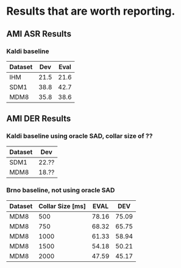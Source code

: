 # Results that are worth reporting. 

## AMI ASR Results 
### Kaldi baseline

Dataset | Dev | Eval
--------|-----|-----
IHM     | 21.5 | 21.6
SDM1    | 38.8 | 42.7
MDM8    | 35.8 | 38.6


## AMI DER Results
### Kaldi baseline using oracle SAD, collar size of ??

Dataset | Dev
--------|------
SDM1    | 22.??
MDM8    | 18.??

### Brno baseline, not using oracle SAD

Dataset | Collar Size [ms]  |	EVAL	| DEV
--------|-------------------|-------|------
MDM8    | 500	              | 78.16	| 75.09
MDM8    | 750	              | 68.32	| 65.75
MDM8    | 1000	            | 61.33	| 58.94
MDM8    | 1500	            | 54.18	| 50.21
MDM8    | 2000	            | 47.59	| 45.17

